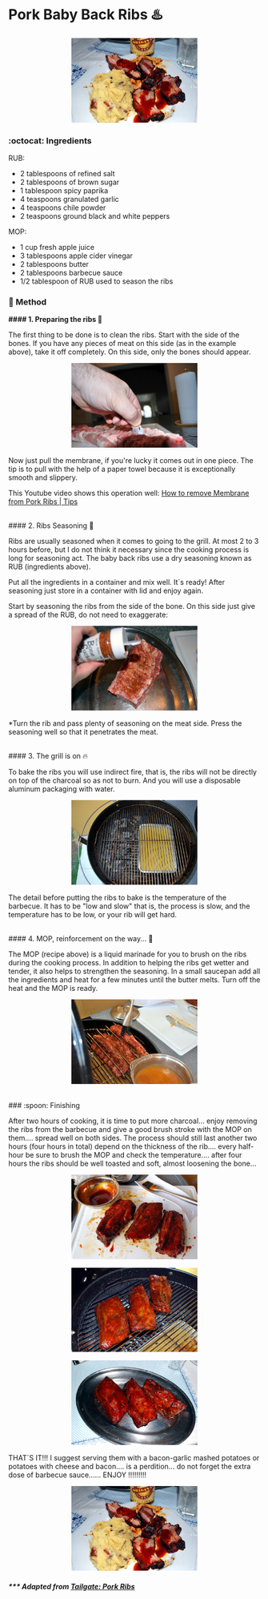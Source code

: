# Pork Baby Back Ribs :hotsprings: 

<p align="center">
  <img alt="first-and-last" src="pics/pork-ribs/first-and-last.jpg" width="50%">
</p>

### :octocat: Ingredients

RUB:

- 2 tablespoons of refined salt
- 2 tablespoons of brown sugar
- 1 tablespoon spicy paprika
- 4 teaspoons granulated garlic 
- 4 teaspoons chile powder
- 2 teaspoons ground black and white peppers

MOP:
- 1 cup fresh apple juice
- 3 tablespoons apple cider vinegar
- 2 tablespoons butter
- 2 tablespoons barbecue sauce
- 1/2 tablespoon of RUB used to season the ribs <br>


### :construction: Method

__#### 1.	Preparing the ribs 🔪__

The first thing to be done is to clean the ribs. Start with the side of the bones. If you have any pieces of meat on this side (as in the example above), take it off completely. On this side, only the bones should appear.

<p align="center">
  <img alt="first-and-last" src="pics/pork-ribs/second.jpg" width="50%">
</p>

Now just pull the membrane, if you're lucky it comes out in one piece. The tip is to pull with the help of a paper towel because it is exceptionally smooth and slippery.

This Youtube video shows this operation well: [How to remove Membrane from Pork Ribs | Tips](https://www.youtube.com/watch?v=d_fqJcc4n_I&t=35s)

<br>
#### 2. Ribs Seasoning 🧂

Ribs are usually seasoned when it comes to going to the grill. At most 2 to 3 hours before, but I do not think it necessary since the cooking process is long for seasoning act. The baby back ribs use a dry seasoning known as RUB (ingredients above).

Put all the ingredients in a container and mix well. It´s ready! After seasoning just store in a container with lid and enjoy again.

Start by seasoning the ribs from the side of the bone. On this side just give a spread of the RUB, do not need to exaggerate:

<p align="center">
  <img alt="first-and-last" src="pics/pork-ribs/third.jpg" width="50%">
</p>

*Turn the rib and pass plenty of seasoning on the meat side. Press the seasoning well so that it penetrates the meat.

<br>
#### 3.	The grill is on 🔥

To bake the ribs you will use indirect fire, that is, the ribs will not be directly on top of the charcoal so as not to burn. And you will use a disposable aluminum packaging with water.

<p align="center">
  <img alt="first-and-last" src="pics/pork-ribs/fourth.jpg" width="50%">
</p>

The detail before putting the ribs to bake is the temperature of the barbecue. It has to be "low and slow" that is, the process is slow, and the temperature has to be low, or your rib will get hard.

<br>
#### 4.	MOP, reinforcement on the way... 🍎

The MOP (recipe above) is a liquid marinade for you to brush on the ribs during the cooking process. In addition to helping the ribs get wetter and tender, it also helps to strengthen the seasoning.
In a small saucepan add all the ingredients and heat for a few minutes until the butter melts. Turn off the heat and the MOP is ready.

<p align="center">
  <img alt="first-and-last" src="pics/pork-ribs/fifth.jpg" width="50%">
</p>


<br>
### :spoon: Finishing

After two hours of cooking, it is time to put more charcoal... enjoy removing the ribs from the barbecue and give a good brush stroke with the MOP on them.... spread well on both sides.
The process should still last another two hours (four hours in total) depend on the thickness of the rib.... every half-hour be sure to brush the MOP and check the temperature.... after four hours the ribs should be well toasted and soft, almost loosening the bone...

<p align="center">
  <img alt="first-and-last" src="pics/pork-ribs/sixth.jpg" width="50%">
</p>

<p align="center">
  <img alt="first-and-last" src="pics/pork-ribs/seventh.jpg" width="50%">
</p>

<p align="center">
  <img alt="first-and-last" src="pics/pork-ribs/eigth.jpg" width="50%">
</p>

THAT´S IT!!! I suggest serving them with a bacon-garlic mashed potatoes or potatoes with cheese and bacon.... is a perdition… do not forget the extra dose of barbecue sauce...... ENJOY !!!!!!!!!

<p align="center">
  <img alt="first-and-last" src="pics/pork-ribs/first-and-last.jpg" width="50%">
</p>


##### *** Adapted from [Tailgate: Pork Ribs](http://tail-gate.blogspot.com/2008/11/pork-ribs.html)
